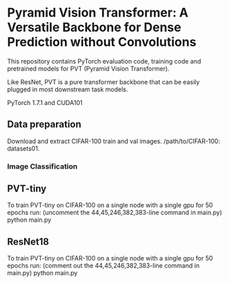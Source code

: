 # Pyramid Vision Transformer: A Versatile Backbone for Dense Prediction without Convolutions

This repository contains PyTorch evaluation code, training code and pretrained models for PVT (Pyramid Vision Transformer).

Like ResNet, PVT is a pure transformer backbone that can be easily plugged in most downstream task models.


PyTorch 1.7.1 and CUDA101


## Data preparation

Download and extract CIFAR-100 train and val images.
/path/to/CIFAR-100: datasets01.

### Image Classification

## PVT-tiny
To train PVT-tiny on CIFAR-100 on a single node with a single gpu for 50 epochs run:
(uncomment the 44,45,246,382,383-line command in main.py)
python main.py

## ResNet18
To train PVT-tiny on CIFAR-100 on a single node with a single gpu for 50 epochs run:
(comment out the 44,45,246,382,383-line command in main.py)
python main.py